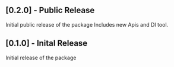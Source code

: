 ## [0.2.0] - Public Release

Initial public release of the package
Includes new Apis and DI tool.

## [0.1.0] - Inital Release

Initial release of the package
